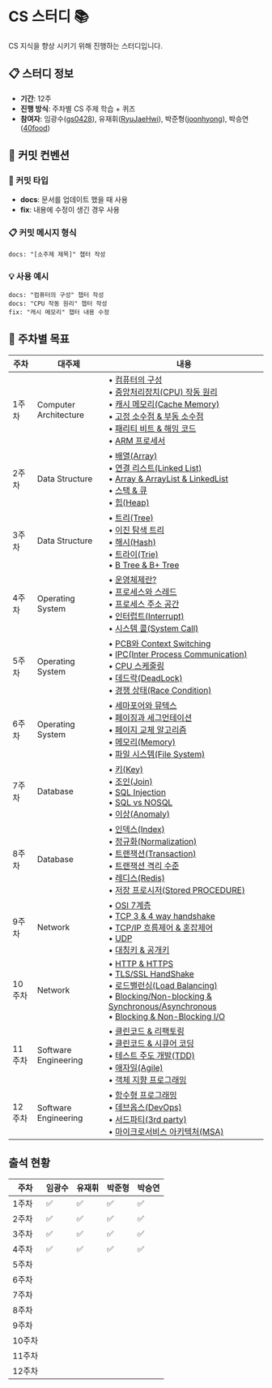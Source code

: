 # CS 스터디 📚

CS 지식을 향상 시키기 위해 진행하는 스터디입니다.

## 📋 스터디 정보

- **기간**: 12주
- **진행 방식**: 주차별 CS 주제 학습 + 퀴즈
- **참여자**: 임광수([gs0428](https://github.com/gs0428)), 유재휘([RyuJaeHwi](https://github.com/RyuJaeHwi)), 박준형([joonhyong](https://github.com/joonhyong)), 박승연([40food](https://github.com/40food))

## 🧩 커밋 컨벤션

### 📝 커밋 타입

- **docs**: 문서를 업데이트 했을 때 사용
- **fix**: 내용에 수정이 생긴 경우 사용

### 📋 커밋 메시지 형식

```plaintext
docs: "[소주제 제목]" 챕터 작성
```

### 💡 사용 예시

```plaintext
docs: "컴퓨터의 구성" 챕터 작성
docs: "CPU 작동 원리" 챕터 작성
fix: "캐시 메모리" 챕터 내용 수정
```

## 📅 주차별 목표

| 주차   | 대주제                | 내용                                                                                                                                                                                                                                                                                                                                                                                                                                                                                                                                                                                                                                                                                                                                                                                                                                                                                                                                                                                                                                                                                  |
| ------ | --------------------- | ------------------------------------------------------------------------------------------------------------------------------------------------------------------------------------------------------------------------------------------------------------------------------------------------------------------------------------------------------------------------------------------------------------------------------------------------------------------------------------------------------------------------------------------------------------------------------------------------------------------------------------------------------------------------------------------------------------------------------------------------------------------------------------------------------------------------------------------------------------------------------------------------------------------------------------------------------------------------------------------------------------------------------------------------------------------------------------- |
| 1주차  | Computer Architecture | • [컴퓨터의 구성](https://gyoogle.dev/blog/computer-science/computer-architecture/%EC%BB%B4%ED%93%A8%ED%84%B0%EC%9D%98%20%EA%B5%AC%EC%84%B1.html)<br/> • [중앙처리장치(CPU) 작동 원리](https://gyoogle.dev/blog/computer-science/computer-architecture/%EC%A4%91%EC%95%99%EC%B2%98%EB%A6%AC%EC%9E%A5%EC%B9%98%20%EC%9E%91%EB%8F%99%20%EC%9B%90%EB%A6%AC.html)<br/> • [캐시 메모리(Cache Memory)](https://gyoogle.dev/blog/computer-science/computer-architecture/%EC%BA%90%EC%8B%9C%20%EB%A9%94%EB%AA%A8%EB%A6%AC.html)<br/> • [고정 소수점 & 부동 소수점](https://gyoogle.dev/blog/computer-science/computer-architecture/%EA%B3%A0%EC%A0%95%20%EC%86%8C%EC%88%98%EC%A0%90%20&%20%EB%B6%80%EB%8F%99%20%EC%86%8C%EC%88%98%EC%A0%90.html)<br/> • [패리티 비트 & 해밍 코드](https://gyoogle.dev/blog/computer-science/computer-architecture/%ED%8C%A8%EB%A6%AC%ED%8B%B0%20%EB%B9%84%ED%8A%B8%20&%20%ED%95%B4%EB%B0%8D%20%EC%BD%94%EB%93%9C.html)<br/> • [ARM 프로세서](https://gyoogle.dev/blog/computer-science/computer-architecture/ARM%20%ED%94%84%EB%A1%9C%EC%84%B8%EC%84%9C.html) |
| 2주차  | Data Structure        | • [배열(Array)](https://gyoogle.dev/blog/computer-science/data-structure/Array.html)<br/> • [연결 리스트(Linked List)](https://gyoogle.dev/blog/computer-science/data-structure/Linked%20List.html)<br/>• [Array & ArrayList & LinkedList](https://gyoogle.dev/blog/computer-science/data-structure/Array%20vs%20ArrayList%20vs%20LinkedList.html)<br/>• [스택 & 큐](https://gyoogle.dev/blog/computer-science/data-structure/Stack%20&%20Queue.html)<br/>• [힙(Heap)](https://gyoogle.dev/blog/computer-science/data-structure/Heap.html)                                                                                                                                                                                                                                                                                                                                                                                                                                                                                                                                            |
| 3주차  | Data Structure        | • [트리(Tree)](https://gyoogle.dev/blog/computer-science/data-structure/Tree.html)<br/>• [이진 탐색 트리](https://gyoogle.dev/blog/computer-science/data-structure/Binary%20Search%20Tree.html)<br/>• [해시(Hash)](https://gyoogle.dev/blog/computer-science/data-structure/Hash.html)<br/>• [트라이(Trie)](https://gyoogle.dev/blog/computer-science/data-structure/Trie.html)<br/>• [B Tree & B+ Tree](https://gyoogle.dev/blog/computer-science/data-structure/B%20Tree%20&%20B+%20Tree.html)                                                                                                                                                                                                                                                                                                                                                                                                                                                                                                                                                                                      |
| 4주차  | Operating System      | • [운영체제란?](https://gyoogle.dev/blog/computer-science/operating-system/Operation%20System.html)<br />• [프로세스와 스레드](https://gyoogle.dev/blog/computer-science/operating-system/Process%20vs%20Thread.html)<br />• [프로세스 주소 공간](https://gyoogle.dev/blog/computer-science/operating-system/Process%20Address%20Space.html)<br />• [인터럽트(Interrupt)](https://gyoogle.dev/blog/computer-science/operating-system/Interrupt.html)<br />• [시스템 콜(System Call)](https://gyoogle.dev/blog/computer-science/operating-system/System%20Call.html)                                                                                                                                                                                                                                                                                                                                                                                                                                                                                                                   |
| 5주차  | Operating System      | • [PCB와 Context Switching](https://gyoogle.dev/blog/computer-science/operating-system/PCB%20&%20Context%20Switching.html)<br/>• [IPC(Inter Process Communication)](https://gyoogle.dev/blog/computer-science/operating-system/IPC.html)<br/>• [CPU 스케줄링](https://gyoogle.dev/blog/computer-science/operating-system/CPU%20Scheduling.html)<br/>• [데드락(DeadLock)](https://gyoogle.dev/blog/computer-science/operating-system/DeadLock.html)<br/>• [경쟁 상태(Race Condition)](https://gyoogle.dev/blog/computer-science/operating-system/Race%20Condition.html)                                                                                                                                                                                                                                                                                                                                                                                                                                                                                                                |
| 6주차  | Operating System      | • [세마포어와 뮤텍스](https://gyoogle.dev/blog/computer-science/operating-system/Semaphore%20&%20Mutex.html)<br/>• [페이징과 세그먼테이션](https://gyoogle.dev/blog/computer-science/operating-system/Paging%20and%20Segmentation.html)<br/>• [페이지 교체 알고리즘](https://gyoogle.dev/blog/computer-science/operating-system/Page%20Replacement%20Algorithm.html)<br/>• [메모리(Memory)](https://gyoogle.dev/blog/computer-science/operating-system/Memory.html)<br/>• [파일 시스템(File System)](https://gyoogle.dev/blog/computer-science/operating-system/File%20System.html)                                                                                                                                                                                                                                                                                                                                                                                                                                                                                                   |
| 7주차  | Database              | • [키(Key)](https://gyoogle.dev/blog/computer-science/data-base/Key.html)<br/>• [조인(Join)](https://gyoogle.dev/blog/computer-science/data-base/Join.html)<br/>• [SQL Injection](https://gyoogle.dev/blog/computer-science/data-base/SQL%20Injection.html)<br/>• [SQL vs NOSQL](https://gyoogle.dev/blog/computer-science/data-base/SQL%20&%20NOSQL.html)<br/>• [이상(Anomaly)](https://gyoogle.dev/blog/computer-science/data-base/Anomaly.html)                                                                                                                                                                                                                                                                                                                                                                                                                                                                                                                                                                                                                                    |
| 8주차  | Database              | • [인덱스(Index)](https://gyoogle.dev/blog/computer-science/data-base/Index-.html)<br/>• [정규화(Normalization)](https://gyoogle.dev/blog/computer-science/data-base/Normalization.html)<br/>• [트랜잭션(Transaction)](https://gyoogle.dev/blog/computer-science/data-base/Transaction.html)<br/>• [트랜잭션 격리 수준](https://gyoogle.dev/blog/computer-science/data-base/Transaction%20Isolation%20Level.html)<br/>• [레디스(Redis)](https://gyoogle.dev/blog/computer-science/data-base/Redis.html)<br/>• [저장 프로시저(Stored PROCEDURE)](https://gyoogle.dev/blog/computer-science/data-base/Stored%20PROCEDURE.html)                                                                                                                                                                                                                                                                                                                                                                                                                                                          |
| 9주차  | Network               | • [OSI 7계층](https://gyoogle.dev/blog/computer-science/network/OSI%207%EA%B3%84%EC%B8%B5.html)<br/>• [TCP 3 & 4 way handshake](https://gyoogle.dev/blog/computer-science/network/TCP%203%20way%20handshake%20&%204%20way%20handshake.html)<br/>• [TCP/IP 흐름제어 & 혼잡제어](https://gyoogle.dev/blog/computer-science/network/%ED%9D%90%EB%A6%84%EC%A0%9C%EC%96%B4%20&%20%ED%98%BC%EC%9E%A1%EC%A0%9C%EC%96%B4.html)<br/>• [UDP](https://gyoogle.dev/blog/computer-science/network/UDP.html)<br/>• [대칭키 & 공개키](https://gyoogle.dev/blog/computer-science/network/%EB%8C%80%EC%B9%AD%ED%82%A4%20&%20%EA%B3%B5%EA%B0%9C%ED%82%A4.html)                                                                                                                                                                                                                                                                                                                                                                                                                                          |
| 10주차 | Network               | • [HTTP & HTTPS](https://gyoogle.dev/blog/computer-science/network/HTTP%20&%20HTTPS.html)<br/>• [TLS/SSL HandShake](https://gyoogle.dev/blog/computer-science/network/TLS%20HandShake.html)<br/>• [로드밸런싱(Load Balancing)](https://gyoogle.dev/blog/computer-science/network/Load%20Balancing.html)<br/>• [Blocking/Non-blocking & Synchronous/Asynchronous](https://gyoogle.dev/blog/computer-science/network/Blocking,Non-blocking%20&%20Synchronous,Asynchronous.html)<br/>• [Blocking & Non-Blocking I/O](https://gyoogle.dev/blog/computer-science/network/Blocking%20&%20Non-Blocking.html)                                                                                                                                                                                                                                                                                                                                                                                                                                                                                 |
| 11주차 | Software Engineering  | • [클린코드 & 리팩토링](https://gyoogle.dev/blog/computer-science/software-engineering/Clean%20Code%20&%20Refactoring.html)<br/>• [클린코드 & 시큐어 코딩](https://gyoogle.dev/blog/computer-science/software-engineering/Clean%20Code%20&%20Secure%20Coding.html)<br/>• [테스트 주도 개발(TDD)](https://gyoogle.dev/blog/computer-science/software-engineering/TDD.html)<br/>• [애자일(Agile)](https://gyoogle.dev/blog/computer-science/software-engineering/Agile.html)<br/>• [객체 지향 프로그래밍](https://gyoogle.dev/blog/computer-science/software-engineering/Object-Oriented%20Programming.html)                                                                                                                                                                                                                                                                                                                                                                                                                                                                            |
| 12주차 | Software Engineering  | • [함수형 프로그래밍](https://gyoogle.dev/blog/computer-science/software-engineering/Fuctional%20Programming.html)<br/>• [데브옵스(DevOps)](https://gyoogle.dev/blog/computer-science/software-engineering/DevOps.html)<br/>• [서드파티(3rd party)](https://gyoogle.dev/blog/computer-science/software-engineering/3rd%20party.html)<br/>• [마이크로서비스 아키텍처(MSA)](https://gyoogle.dev/blog/computer-science/software-engineering/MSA.html)                                                                                                                                                                                                                                                                                                                                                                                                                                                                                                                                                                                                                                    |

## 출석 현황

| 주차   | 임광수 | 유재휘 | 박준형 | 박승연 |
| ------ | ------ | ------ | ------ | ------ |
| 1주차  | ✅     | ✅     | ✅     | ✅     |
| 2주차  | ✅     | ✅     | ✅     | ✅     |
| 3주차  | ✅     | ✅     | ✅     | ✅     |
| 4주차  | ✅     | ✅     | ✅     | ✅     |
| 5주차  |        |        |        |        |
| 6주차  |        |        |        |        |
| 7주차  |        |        |        |        |
| 8주차  |        |        |        |        |
| 9주차  |        |        |        |        |
| 10주차 |        |        |        |        |
| 11주차 |        |        |        |        |
| 12주차 |        |        |        |        |
